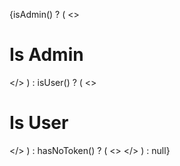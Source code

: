  {isAdmin() ? (
   <>
      <h1>Is Admin</h1>
   </>
  ) : isUser() ? (
    <>
      <h1>Is User</h1>
    </>
  ) : hasNoToken() ? (
    <>
      <AccesoDenegado></AccesoDenegado>
    </>
  ) : null}